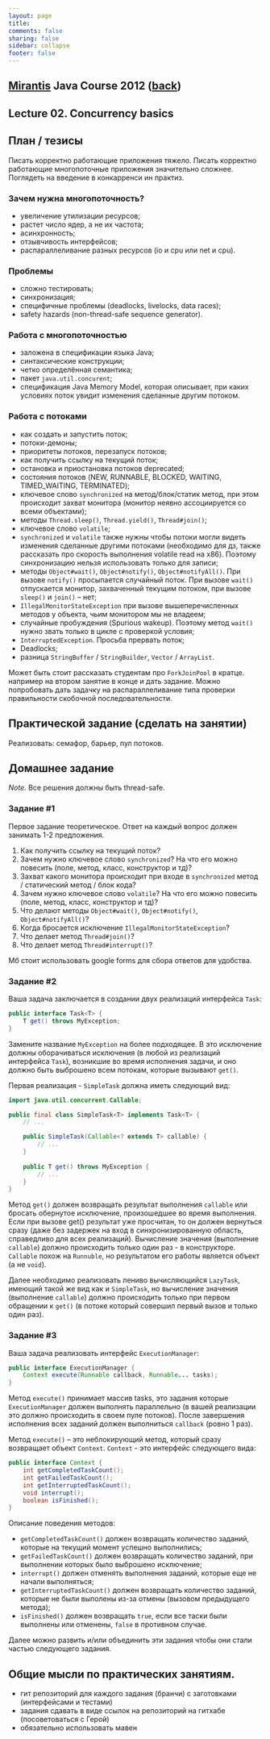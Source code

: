 ```yaml
---                                                                                                                     
layout: page                                                                                                            
title:                                                                                                                  
comments: false                                                                                                         
sharing: false                                                                                                          
sidebar: collapse
footer: false                                                                                                           
---
```

## [Mirantis](http://www.mirantis.com) Java Course 2012 ([back](index.html))
## Lecture 02. Concurrency basics

## План / тезисы

Писать корректно работающие приложения тяжело. 
Писать корректно работающие многопоточные приложения значительно сложнее. 
Поглядеть на введение в конкарренси ин практиз.

### Зачем нужна многопоточность?
* увеличение утилизации ресурсов;  
* растет число ядер, а не их частота;
* асинхронность; 
* отзывчивость интерфейсов; 
* распараллеливание разных ресурсов (io и cpu или net и cpu).

### Проблемы

* сложно тестировать;
* синхронизация;
* специфичные проблемы (deadlocks, livelocks, data races);
* safety hazards (non-thread-safe sequence generator).

### Работа с многопоточностью

* заложена в спецификации языка Java;
* синтаксические конструкции;
* четко определённая семантика;
* пакет `java.util.concurent`;
* спецификация Java Memory Model, которая описывает, при каких условиях поток увидит изменения сделанные другим потоком.

### Работа с потоками

* как создать и запустить поток;
* потоки-демоны;
* приоритеты потоков, перезапуск потоков;
* как получить ссылку на текущий поток;
* остановка и приостановка потоков deprecated;
* состояния потоков (NEW, RUNNABLE, BLOCKED, WAITING, TIMED_WAITING, TERMINATED);
* ключевое слово `synchronized` на метод/блок/статик метод, при этом происходит захват монитора (монитор неявно ассоциируется со всеми объектами);
* методы `Thread.sleep()`, `Thread.yield()`,  `Thread#join()`;
* ключевое слово `volatile`;
* `synchronized` и `volatile` также нужны чтобы потоки могли видеть изменения сделанные другими потоками (необходимо для дз, также рассказать про скорость выполнения volatile read на x86).  Поэтому синхронизацию нельзя использовать только для записи;
* методы `Object#wait()`, `Object#notify()`, `Object#notifyAll()`. При вызове `notify()` просыпается случайный поток. При вызове `wait()` отпускается монитор, захваченный текущим потоком, при вызове `sleep()` и `join()` – нет;
* `IllegalMonitorStateException` при вызове вышеперечисленных методов у объекта, чьим монитором мы не владеем;
* случайные пробуждения (Spurious wakeup).  Поэтому метод `wait()` нужно звать только в цикле с проверкой условия;
* `InterruptedException`. Просьба прервать поток;
* Deadlocks;
* разница `StringBuffer` / `StringBuilder`, `Vector` / `ArrayList`.

Может быть стоит рассказать студентам про `ForkJoinPool` в кратце. например на втором занятие в конце и дать задание. Можно попробовать дать задачку на распараллеливание типа проверки правильности скобочной последовательности.

## Практической задание (сделать на занятии)
 
Реализовать: семафор, барьер, пул потоков.

## Домашнее задание

*Note.* Все решения должны быть thread-safe. 

### Задание #1

Первое задание теоретическое. Ответ на каждый вопрос должен занимать 1-2 предложения. 

1. Как получить ссылку на текущий поток?
2. Зачем нужно ключевое слово `synchronized`? На что его можно повесить (поле, метод, класс, конструктор и тд)?
3. Захват какого монитора происходит при входе в `synchronized` метод / статический метод / блок кода?
4. Зачем нужно ключевое слово `volatile`? На что его можно повесить (поле, метод, класс, конструктор и тд)?
5. Что делают методы `Object#wait()`, `Object#notify()`, `Object#notifyAll()`?
6. Когда бросается исключение `IllegalMonitorStateException`?
7. Что делает метод `Thread#join()`?
8. Что делает метод `Thread#interrupt()`?

Мб стоит использовать google forms для сбора ответов для удобства.

### Задание #2 

Ваша задача заключается в создании двух реализаций интерфейса `Task`:

```java
public interface Task<T> {
    T get() throws MyException;
}
```

Замените название `MyException` на более подходящее. В это исключение должны оборачиваться исключения 
(в любой из реализаций интерфейса `Task`), возникшие во время исполнения задачи, 
и оно должно быть выброшено всем потокам, которые вызывают `get()`.

Первая реализация - `SimpleTask` должна иметь следующий вид:

```java
import java.util.concurrent.Callable;

public final class SimpleTask<T> implements Task<T> {
    // ...

    public SimpleTask(Callable<? extends T> callable) {
        // ...
    }
    
    public T get() throws MyException {
        // ...
    }
}
```

Метод `get()` должен возвращать результат выполнения `callable` или бросать обернутое исключение,
произошедшее во время выполнения. Если при вызове get() результат уже просчитан, то он должен вернуться сразу
(даже без задержек на вход в синхронизированную область, справедливо для всех реализаций). 
Вычисление значения (выполнение `callable`) должно происходить только один раз - в конструкторе.
`Callable` похож на `Runnuble`, но результатом его работы является объект (а не `void`). 

Далее необходимо реализовать лениво вычисляющийся `LazyTask`, имеющий такой же вид как и `SimpleTask`,
но вычисление значения (выполнение `callable`) должно происходить только при первом обращении к `get()`
(в потоке который совершил первый вызов и только один раз).
   

### Задание #3 
Ваша задача реализовать интерфейс `ExecutionManager`: 

```java
public interface ExecutionManager {
    Context execute(Runnable callback, Runnable... tasks);
}
```

Метод `execute()` принимает массив tasks, это задания которые `ExecutionManager` должен выполнять параллельно
(в вашей реализации это должно происходить в своем пуле потоков). 
После завершения исполнения всех заданий должен выполниться `callback` (ровно 1 раз). 

Метод `execute()` – это неблокирующий метод, который сразу возвращает объект `Context`.
`Context` - это интерфейс следующего вида: 

```java
public interface Context {
    int getCompletedTaskCount(); 
    int getFailedTaskCount(); 
    int getInterruptedTaskCount(); 
    void interrupt(); 
    boolean isFinished(); 
}
```
Описание поведения методов:

* `getCompletedTaskCount()` должен возвращать количество заданий, которые на текущий момент успешно выполнились;
* `getFailedTaskCount()` должен возвращать количество заданий, при выполнении которых было выброшено исключение; 
* `interrupt()` должен отменять выполнения заданий, которые еще не начали выполняться;
* `getInterruptedTaskCount()` должен возвращать количество заданий, которые не были выполены из-за отмены (вызовом предыдущего метода); 
* `isFinished()` должен возвращать `true`, если все таски были выполнены или отменены, `false` в противном случае.  

Далее можно развить и/или объединить эти задания чтобы они стали частью следующего задания.

## Общие мысли по практических занятиям.

* гит репозиторий для каждого задания (бранчи) с заготовками (интерфейсами и тестами)
* задания сдавать в виде ссылок на репозиторий на гитхабе (посоветоваться с Герой)
* обязательно использовать мавен
